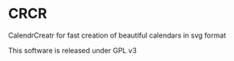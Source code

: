 CRCR
====

CalendrCreatr for fast creation of beautiful calendars in svg format

This software is released under GPL v3
